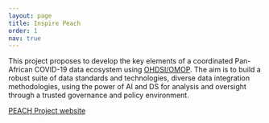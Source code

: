 ```yaml
---
layout: page
title: Inspire Peach
order: 1
nav: true
---
```


This project proposes to develop the key elements of a coordinated Pan-African COVID-19 data ecosystem using <a class="page-link" href="https://www.ohdsi.org" target="_blank">OHDSI/OMOP</a>. The aim is to build a robust suite of data standards and technologies, diverse data integration methodologies, using the power of AI and DS for analysis and oversight through a trusted governance and policy environment.

<a class="page-link" href="https://inspiredata.network/about" target="_blank">PEACH Project website</a>